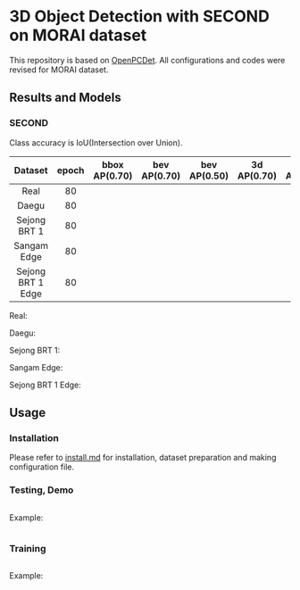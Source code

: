 # 3D Object Detection with SECOND on MORAI dataset

This repository is based on [OpenPCDet](https://github.com/open-mmlab/OpenPCDet). All configurations and codes were revised for MORAI dataset.

## Results and Models

### SECOND

Class accuracy is IoU(Intersection over Union).

| Dataset | epoch | bbox AP(0.70) | bev AP(0.70) | bev AP(0.50) | 3d AP(0.70) | 3d AP(0.50) | aos | config | log | model |
| :---: | :---: | :---: | :---: | :---: | :---: | :---: | :---: | :---: | :---: | :---: |
| Real | 80 | | | | | | | [config](tools/cfgs/custom_models/second.yaml) | [log] | [model] |
| Daegu | 80 | | | | | | | [config](tools/cfgs/custom_models/second.yaml) | [log] | [model] |
| Sejong BRT 1 | 80 | | | | | | | [config](tools/cfgs/custom_models/second.yaml) | [log] | [model] |
| Sangam Edge | 80 | | | | | | | [config](tools/cfgs/custom_models/second.yaml) | [log] | [model] |
| Sejong BRT 1 Edge | 80 | | | | | | | [config](tools/cfgs/custom_models/second.yaml) | [log] | [model] |

Real:



Daegu:



Sejong BRT 1:



Sangam Edge:



Sejong BRT 1 Edge:




## Usage

### Installation

Please refer to [install.md](docs/install.md) for installation, dataset preparation and making configuration file.

### Testing, Demo

```

```

Example:
```

```

### Training

```

```

Example:
```

```
